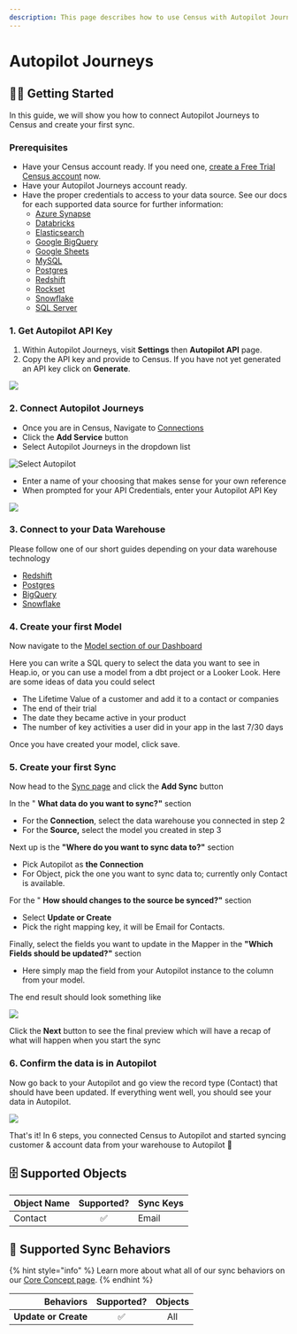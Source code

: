 ```yaml
---
description: This page describes how to use Census with Autopilot Journeys.
---
```


# Autopilot Journeys

## 🏃‍♀️ Getting Started

‌In this guide, we will show you how to connect Autopilot Journeys to Census and create your first sync.

### Prerequisites

* Have your Census account ready. If you need one, [create a Free Trial Census account](https://app.getcensus.com/) now.
* Have your Autopilot Journeys account ready.
* Have the proper credentials to access to your data source. See our docs for each supported data source for further information:
  * [Azure Synapse](../sources/azure-synapse.md)
  * [Databricks](https://docs.getcensus.com/sources/databricks)
  * [Elasticsearch](https://docs.getcensus.com/sources/elasticsearch)
  * [Google BigQuery](https://docs.getcensus.com/sources/google-bigquery)
  * [Google Sheets](https://docs.getcensus.com/sources/google-sheets)
  * [MySQL](https://docs.getcensus.com/sources/mysql)
  * [Postgres](https://docs.getcensus.com/sources/postgres)
  * [Redshift](https://docs.getcensus.com/sources/redshift)
  * [Rockset](https://docs.getcensus.com/sources/rockset)
  * [Snowflake](https://docs.getcensus.com/sources/snowflake)
  * [SQL Server](https://docs.getcensus.com/sources/sql-server)

### 1. Get Autopilot API Key

1. Within Autopilot Journeys, visit **Settings** then **Autopilot API** page.
2. Copy the API key and provide to Census. If you have not yet generated an API key click on **Generate**.

![](<../.gitbook/assets/Screen Shot 2022-01-14 at 3.16.10 PM.png>)

### 2. Connect Autopilot Journeys

* Once you are in Census, Navigate to [Connections](https://app.getcensus.com/connections)
* Click the **Add Service** button
* Select Autopilot Journeys in the dropdown list

![Select Autopilot](<../.gitbook/assets/Screen Shot 2022-02-10 at 2.19.13 PM (1).png>)

* Enter a name of your choosing that makes sense for your own reference
* When prompted for your API Credentials, enter your Autopilot API Key

![](<../.gitbook/assets/Screen Shot 2022-02-10 at 2.22.04 PM.png>)

### 3. Connect to your Data Warehouse

Please follow one of our short guides depending on your data warehouse technology

* [Redshift](https://help.getcensus.com/article/10-configuring-redshift-postgresql-access)
* [Postgres](https://help.getcensus.com/article/10-configuring-redshift-postgresql-access)
* [BigQuery](https://help.getcensus.com/article/21-configuring-bigquery-access)
* [Snowflake](https://help.getcensus.com/article/8-configuring-snowflake-access)

### 4. Create your first Model

Now navigate to the [Model section of our Dashboard](https://app.getcensus.com/models)

Here you can write a SQL query to select the data you want to see in Heap.io, or you can use a model from a dbt project or a Looker Look. Here are some ideas of data you could select

* The Lifetime Value of a customer and add it to a contact or companies
* The end of their trial
* The date they became active in your product
* The number of key activities a user did in your app in the last 7/30 days

Once you have created your model, click save.

### 5. Create your first Sync

Now head to the [Sync page](https://app.getcensus.com/syncs) and click the **Add Sync** button

In the " **What data do you want to sync?"** section

* For the **Connection**, select the data warehouse you connected in step 2
* For the **Source,** select the model you created in step 3

Next up is the **"Where do you want to sync data to?"** section

* Pick Autopilot as **the Connection**
* For Object, pick the one you want to sync data to; currently only Contact is available.

For the " **How should changes to the source be synced?"** section

* Select **Update or Create**
* Pick the right mapping key, it will be Email for Contacts.

Finally, select the fields you want to update in the Mapper in the **"Which Fields should be updated?"** section

* Here simply map the field from your Autopilot instance to the column from your model.

The end result should look something like

![](<../.gitbook/assets/Screen Shot 2022-02-10 at 3.00.06 PM.png>)

Click the **Next** button to see the final preview which will have a recap of what will happen when you start the sync

### 6. Confirm the data is in Autopilot

Now go back to your Autopilot and go view the record type (Contact) that should have been updated. If everything went well, you should see your data in Autopilot.

![](<../.gitbook/assets/Screen Shot 2022-02-10 at 3.05.59 PM.png>)

That's it! In 6 steps, you connected Census to Autopilot and started syncing customer & account data from your warehouse to Autopilot 🎉

## 🗄 Supported Objects

| **Object Name** | **Supported?** | **Sync Keys** |
| --------------- | :------------: | --------------- |
| Contact         |        ✅       | Email           |

## 🔄 Supported Sync Behaviors

{% hint style="info" %}
Learn more about what all of our sync behaviors on our [Core Concept page](../basics/core-concept/#the-different-sync-behaviors).
{% endhint %}

|        **Behaviors** | **Supported?** | **Objects** |
| -------------------: | :------------: | :---------: |
| **Update or Create** |        ✅       |     All     |

##
